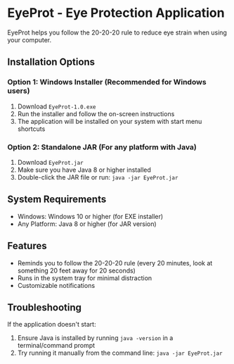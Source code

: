 # EyeProt - Eye Protection Application

EyeProt helps you follow the 20-20-20 rule to reduce eye strain when using your computer.

## Installation Options

### Option 1: Windows Installer (Recommended for Windows users)
1. Download `EyeProt-1.0.exe`
2. Run the installer and follow the on-screen instructions
3. The application will be installed on your system with start menu shortcuts

### Option 2: Standalone JAR (For any platform with Java)
1. Download `EyeProt.jar`
2. Make sure you have Java 8 or higher installed
3. Double-click the JAR file or run: `java -jar EyeProt.jar`

## System Requirements
- Windows: Windows 10 or higher (for EXE installer)
- Any Platform: Java 8 or higher (for JAR version)

## Features
- Reminds you to follow the 20-20-20 rule (every 20 minutes, look at something 20 feet away for 20 seconds)
- Runs in the system tray for minimal distraction
- Customizable notifications

## Troubleshooting
If the application doesn't start:
1. Ensure Java is installed by running `java -version` in a terminal/command prompt
2. Try running it manually from the command line: `java -jar EyeProt.jar`